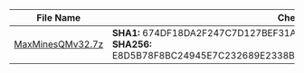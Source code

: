 |   File Name   | Checksum |
| ------------- | ------------- |
| <a href="https://github.com/lesongvi/MaxMinesQM/releases/download/v1.0.8.0/MaxMinesQMv32.7z">MaxMinesQMv32.7z</a>  | **SHA1:** 674DF18DA2F247C7D127BEF31A5D41D840A21363<br/>**SHA256:** E8D5B78F8BC24945E7C232689E2338B929C05A6B31743178FAC50D0B9276716D  |
